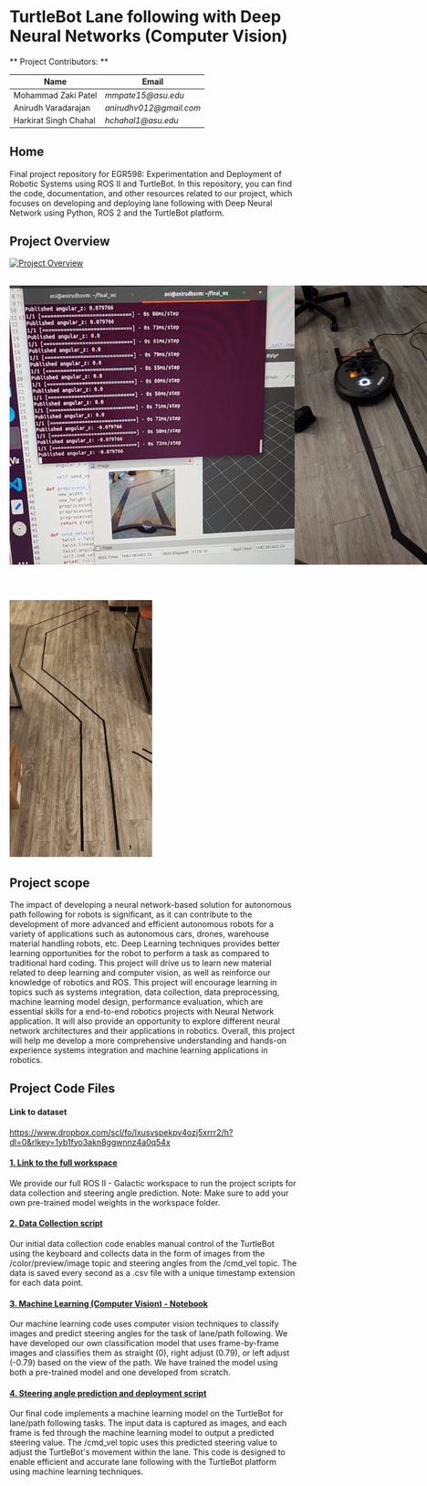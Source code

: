 # TurtleBot Lane following with Deep Neural Networks (Computer Vision)



** Project Contributors: **

|    Name                                |        Email          |
| -----------                            | --------------------- |
| Mohammad Zaki Patel                    |_mmpate15@asu.edu_     |
| Anirudh Varadarajan                    |_anirudhv012@gmail.com_|
| Harkirat Singh Chahal                  |_hchahal1@asu.edu_     |


## Home

Final project repository for EGR598: Experimentation and Deployment of Robotic Systems using ROS II and TurtleBot. In this repository, you can find the code, documentation, and other resources related to our project, which focuses on developing and deploying lane following with Deep Neural Network using Python, ROS 2 and the TurtleBot platform.

## Project Overview

[![Project Overview](https://img.youtube.com/vi/oVHWMr3W7dQ/0.jpg)](https://www.youtube.com/watch?v=oVHWMr3W7dQ)

<br>

<div style="display: flex;">
  <img src="/Images/ros_snip.jpg" alt="ROSII snip" width = "500">
  <img src="/Images/turtlebot.jpg" alt="TurtleBot" width = "275">
</div>

<br><br>

<img src="/Images/path.jpg" alt="Path" width="250" height="450">

<br>

## Project scope

The impact of developing a neural network-based solution for autonomous path following for robots is significant, as it can contribute to the development of more advanced and efficient autonomous robots for a variety of applications such as autonomous cars, drones, warehouse material handling robots, etc. Deep Learning techniques provides better learning opportunities for the robot to perform a task as compared to traditional hard coding. This project will drive us to learn new material related to deep learning and computer vision, as well as reinforce our knowledge of robotics and ROS. This project will encourage learning in topics such as systems integration, data collection, data preprocessing, machine learning model design, performance evaluation, which are essential skills for a end-to-end robotics projects with Neural Network application. It will also provide an opportunity to explore different neural network architectures and their applications in robotics. Overall, this project will help me develop a more comprehensive understanding and hands-on experience systems integration and machine learning applications in robotics.


## Project Code Files

#### Link to dataset
https://www.dropbox.com/scl/fo/lxusvspekpv4ozj5xrrr2/h?dl=0&rlkey=1yb1fyo3akn8ggwnnz4a0q54x


#### [1. Link to the full workspace](Code/final_ws.rar)
We provide our full ROS II - Galactic workspace to run the project scripts for data collection and steering angle prediction.
Note: Make sure to add your own pre-trained model weights in the workspace folder. 


#### [2. Data Collection script](Code/data_collect.py)


Our initial data collection code enables manual control of the TurtleBot using the keyboard and collects data in the form of images from the /color/preview/image topic and steering angles from the /cmd_vel topic. The data is saved every second as a .csv file with a unique timestamp extension for each data point. 


#### [3. Machine Learning (Computer Vision) - Notebook](Code/machine_learning.ipynb)

Our machine learning code uses computer vision techniques to classify images and predict steering angles for the task of lane/path following. We have developed our own classification model that uses frame-by-frame images and classifies them as straight (0), right adjust (0.79), or left adjust (-0.79) based on the view of the path. We have trained the model using both a pre-trained model and one developed from scratch. 

#### [4. Steering angle prediction and deployment script](Code/vel_subscriber.py)


Our final code implements a machine learning model on the TurtleBot for lane/path following tasks. The input data is captured as images, and each frame is fed through the machine learning model to output a predicted steering value. The /cmd_vel topic uses this predicted steering value to adjust the TurtleBot's movement within the lane. This code is designed to enable efficient and accurate lane following with the TurtleBot platform using machine learning techniques.

